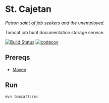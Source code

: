# St. Cajetan
*Patron saint of job seekers and the unemployed.*

Tomcat job hunt documentation storage service.

[![Build Status](https://travis-ci.org/emilytrabert/st-cajetan.svg?branch=master)](https://travis-ci.org/emilytrabert/st-cajetan) [![codecov](https://codecov.io/gh/emilytrabert/st-cajetan/branch/master/graph/badge.svg)](https://codecov.io/gh/emilytrabert/st-cajetan)

## Prereqs

* [Maven](https://maven.apache.org/download.cgi)

## Run

`mvn tomcat7:run`


